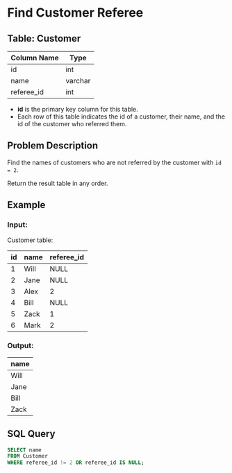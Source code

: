 # Find Customer Referee

## Table: Customer

| Column Name | Type    |
|-------------|---------|
| id          | int     |
| name        | varchar |
| referee_id  | int     |

- **id** is the primary key column for this table.
- Each row of this table indicates the id of a customer, their name, and the id of the customer who referred them.

## Problem Description

Find the names of customers who are not referred by the customer with `id = 2`.

Return the result table in any order.

## Example

### Input: 

Customer table:

| id | name | referee_id |
|----|------|------------|
| 1  | Will | NULL       |
| 2  | Jane | NULL       |
| 3  | Alex | 2          |
| 4  | Bill | NULL       |
| 5  | Zack | 1          |
| 6  | Mark | 2          |

### Output:

| name |
|------|
| Will |
| Jane |
| Bill |
| Zack |

## SQL Query

```sql
SELECT name
FROM Customer
WHERE referee_id != 2 OR referee_id IS NULL;
